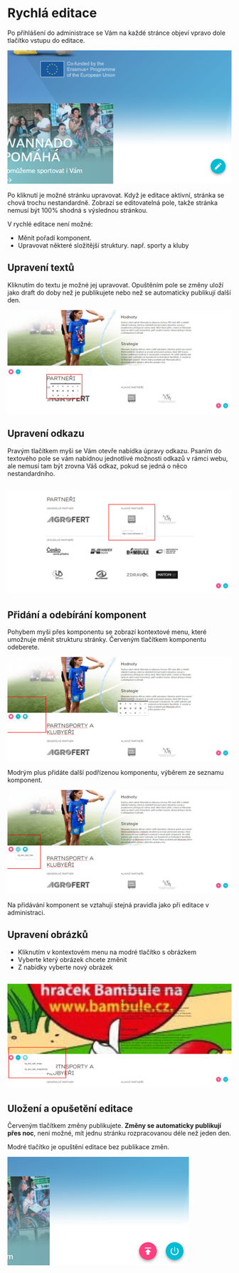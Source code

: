 # Rychlá editace

Po přihlášení do administrace se Vám na každé stránce objeví vpravo dole tlačítko vstupu do editace.

![](/images/quickEditOpen.png)

Po kliknutí je možné stránku upravovat. Když je editace aktivní, stránka se chová trochu nestandardně. Zobrazí se editovatelná pole, takže stránka nemusí být 100% shodná s výslednou stránkou.

V rychlé editace není možné:

* Měnit pořadí komponent.
* Upravovat některé složitější struktury. např. sporty a kluby

## Upravení textů

Kliknutím do textu je možné jej upravovat. Opuštěním pole se změny uloží jako draft do doby než je publikujete nebo než se automaticky publikují další den.

![](/images/quickedit/textChange.png)

## Upravení odkazu

Pravým tlačítkem myši se Vám otevře nabídka úpravy odkazu. Psaním do textového pole se vám nabídnou jednotlivé možnosti odkazů v rámci webu, ale nemusí tam být zrovna Váš odkaz, pokud se jedná o něco nestandardního.

## ![](/images/linkShow.png)

## Přidání a odebírání komponent

Pohybem myši přes komponentu se zobrazí kontextové menu, které umožnuje měnit strukturu stránky. Červeným tlačítkem komponentu odeberete. 

![](/images/quickedit/comoponentEdit.png)

Modrým plus přidáte další podřízenou komponentu, výběrem ze seznamu komponent. 

![](/images/selectComponent.png)

Na přidávání komponent se vztahují stejná pravidla jako při editace v administraci. 

## Upravení obrázků

* Kliknutím v kontextovém menu na modré tlačítko s obrázkem
* Vyberte který obrázek chcete změnit
* Z nabídky vyberte nový obrázek

## ![](/images/quickedit/imageChange.png)

## Uložení a opušetění editace

Červeným tlačítkem změny publikujete. **Změny se automaticky publikují přes noc**, není možné, mít jednu stránku rozpracovanou déle než jeden den.

Modré tlačítko je opuštění editace bez publikace změn.

![](/images/quickEditLeave.png)

